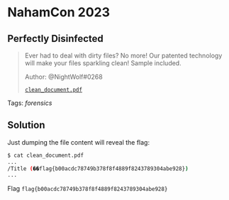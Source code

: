 # NahamCon 2023

## Perfectly Disinfected

> Ever had to deal with dirty files? No more! Our patented technology will make your files sparkling clean! Sample included.
>
>  Author: @NightWolf#0268
>
> [`clean_document.pdf`](clean_document.pdf)

Tags: _forensics_

## Solution
Just dumping the file content will reveal the flag:

```bash
$ cat clean_document.pdf
...
/Title (��flag{b00acdc78749b378f8f4889f8243789304abe928})
...
```
Flag `flag{b00acdc78749b378f8f4889f8243789304abe928}`